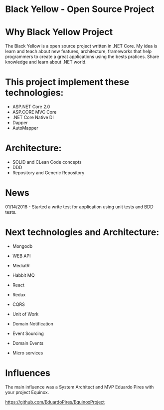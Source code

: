 # Black Yellow - Open Source Project


# Why Black Yellow Project


The Black Yellow is a open source project written in .NET Core. My idea is learn and teach about new features, architecture, frameworks that help programmers to create a great applications using the bests pratices. Share knowledge and learn about .NET world.


# This project implement these technologies:

- ASP.NET Core 2.0
- ASP.CORE MVC Core
- .NET Core Native DI
- Dapper
- AutoMapper

# Architecture:

- SOLID and CLean Code concepts
- DDD
- Repository and Generic Repository

# News

01/14/2018 - Started a write test for application using unit tests and BDD tests.

# Next technologies and Architecture:

- Mongodb
- WEB API
- MediatR
- Habbit MQ
- React
- Redux

- CQRS
- Unit of Work
- Domain Notification
- Event Sourcing
- Domain Events
- Micro services


# Influences

The main influence was a System Architect and MVP Eduardo Pires with your project Equinox.

https://github.com/EduardoPires/EquinoxProject


